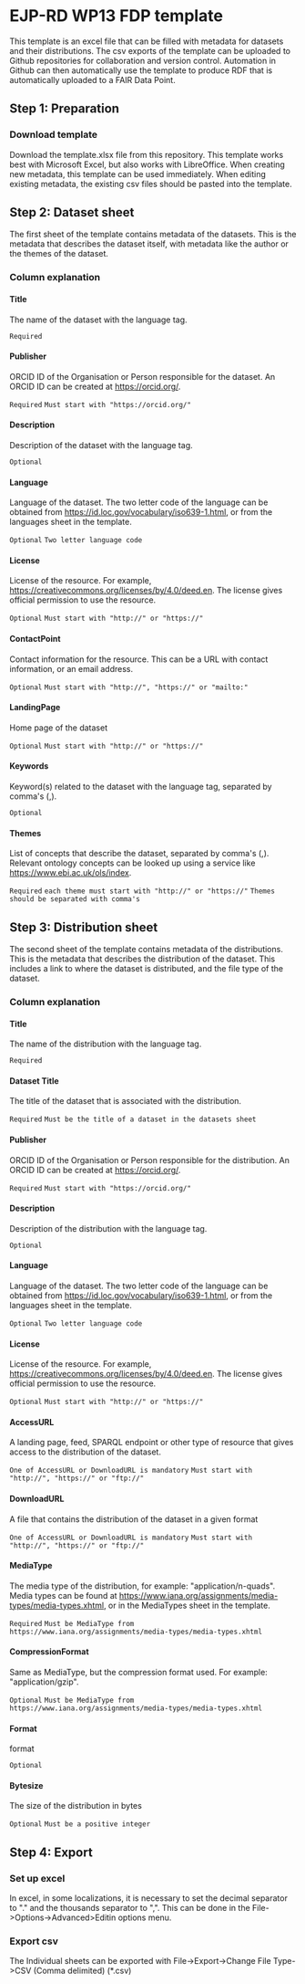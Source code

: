 # EJP-RD WP13 FDP template
This template is an excel file that can be filled with metadata for datasets and their distributions. The csv exports of the template can be uploaded to Github repositories for collaboration and version control. Automation in Github can then automatically use the template to produce RDF that is automatically uploaded to a FAIR Data Point.

## Step 1: Preparation
### Download template
Download the template.xlsx file from this repository. This template works best with Microsoft Excel, but also works with LibreOffice.
When creating new metadata, this template can be used immediately. When editing existing metadata, the existing csv files should be pasted into the template.
## Step 2: Dataset sheet
The first sheet of the template contains metadata of the datasets. This is the metadata that describes the dataset itself, with metadata like the author or the themes of the dataset.
### Column explanation
#### Title
The name of the dataset with the language tag.

`Required`
#### Publisher
ORCID ID of the Organisation or Person responsible for the dataset. An ORCID ID can be created at https://orcid.org/.

`Required` `Must start with "https://orcid.org/"`
#### Description
Description of the dataset with the language tag.

`Optional`
#### Language
Language of the dataset. The two letter code of the language can be obtained from https://id.loc.gov/vocabulary/iso639-1.html, or from the languages sheet in the template.

`Optional` `Two letter language code`
#### License
License of the resource. For example, https://creativecommons.org/licenses/by/4.0/deed.en. The license gives official permission to use the resource.

`Optional` `Must start with "http://" or "https://"`
#### ContactPoint
Contact information for the resource. This can be a URL with contact information, or an email address.

`Optional` `Must start with "http://", "https://" or "mailto:"`
#### LandingPage
Home page of the dataset

`Optional` `Must start with "http://" or "https://"`
#### Keywords
Keyword(s) related to the dataset with the language tag, separated by comma's (,).

`Optional`
#### Themes
List of concepts that describe the dataset, separated by comma's (,). Relevant ontology concepts can be looked up using a service like https://www.ebi.ac.uk/ols/index.

`Required` `each theme must start with "http://" or "https://"` `Themes should be separated with comma's`

## Step 3: Distribution sheet
The second sheet of the template contains metadata of the distributions. This is the metadata that describes the distribution of the dataset. This includes a link to where the dataset is distributed, and the file type of the dataset.
### Column explanation
#### Title
The name of the distribution with the language tag.

`Required`
#### Dataset Title
The title of the dataset that is associated with the distribution.

`Required` `Must be the title of a dataset in the datasets sheet`
#### Publisher
ORCID ID of the Organisation or Person responsible for the distribution. An ORCID ID can be created at https://orcid.org/.

`Required` `Must start with "https://orcid.org/"`
#### Description
Description of the distribution with the language tag.

`Optional`
#### Language
Language of the dataset. The two letter code of the language can be obtained from https://id.loc.gov/vocabulary/iso639-1.html, or from the languages sheet in the template.

`Optional` `Two letter language code`
#### License
License of the resource. For example, https://creativecommons.org/licenses/by/4.0/deed.en. The license gives official permission to use the resource.

`Optional` `Must start with "http://" or "https://"`
#### AccessURL
A landing page, feed, SPARQL endpoint or other type of resource that gives access to the distribution of the dataset.

`One of AccessURL or DownloadURL is mandatory` `Must start with "http://", "https://" or "ftp://"`
#### DownloadURL
A file that contains the distribution of the dataset in a given format

`One of AccessURL or DownloadURL is mandatory` `Must start with "http://", "https://" or "ftp://"`
#### MediaType
The media type of the distribution, for example: "application/n-quads". Media types can be found at https://www.iana.org/assignments/media-types/media-types.xhtml, or in the MediaTypes sheet in the template.

`Required` `Must be MediaType from https://www.iana.org/assignments/media-types/media-types.xhtml`
#### CompressionFormat
Same as MediaType, but the compression format used. For example: "application/gzip".

`Optional` `Must be MediaType from https://www.iana.org/assignments/media-types/media-types.xhtml`
#### Format
format

`Optional`
#### Bytesize
The size of the distribution in bytes

`Optional` `Must be a positive integer`
## Step 4: Export
### Set up excel
In excel, in some localizations, it is necessary to set the decimal separator to "." and the thousands separator to ",". This can be done in the File->Options->Advanced>Editin options menu.
### Export csv
The Individual sheets can be exported with File->Export->Change File Type->CSV (Comma delimited) (*.csv)
